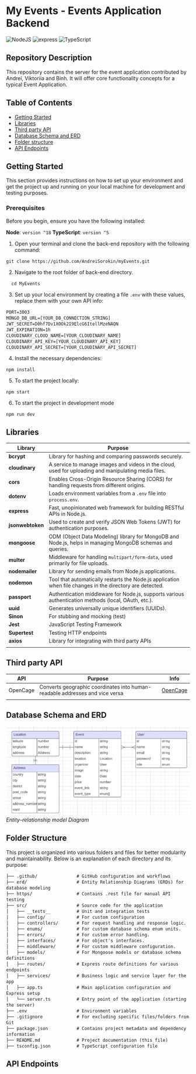 # My Events - Events Application Backend

![NodeJS](https://img.shields.io/badge/NodeJS-green)
![express](https://img.shields.io/badge/express-lightblue)
![TypeScript](https://img.shields.io/badge/TypeScript-blue)

## Repository Description

This repository contains the server for the event application contributed by Andrei, Viktoriia and Binh. It will offer core functionality concepts for a typical Event Application.

## Table of Contents

- [Getting Started](#getting-started)
- [Libraries](#libraries)
- [Third party API](#third-party-api)
- [Database Schema and ERD](#database-schema-and-erd)
- [Folder structure](#folder-structure)
- [API Endpoints](#api-endpoints)

## Getting Started

This section provides instructions on how to set up your environment and get the project up and running on your local machine for development and testing purposes.

### Prerequisites

Before you begin, ensure you have the following installed:

**Node**: `version ^18`
**TypeScript**: `version ^5`

1. Open your terminal and clone the back-end repository with the following command:

```
git clone https://github.com/AndreiSorokin/myEvents.git
```

2. Navigate to the root folder of back-end directory.

```
  cd MyEvents
```

3. Set up your local environment by creating a file `.env` with these values, replace them with your own API info:

```
PORT=3003
MONGO_DB_URL=[YOUR_DB_CONNECTION_STRING]
JWT_SECRET=D0hf7Dv1XOOk2I9ElcG6ItellMzeNAQN
JWT_EXPIRATION=1h
CLOUDINARY_CLOUD_NAME=[YOUR_CLOUDINARY_NAME]
CLOUDINARY_API_KEY=[YOUR_CLOUDINARY_API_KEY]
CLOUDINARY_API_SECRET=[YOUR_CLOUDINARY_API_SECRET]
```

4. Install the necessary dependencies:

```
npm install
```

5. To start the project locally:

```
npm start
```

6. To start the project in development mode

```
npm run dev
```

## Libraries

| Library                | Purpose                                                                                                     |
| ---------------------- | ----------------------------------------------------------------------------------------------------------- |
| **bcrypt**       | Library for hashing and comparing passwords securely.                                                       |
| **cloudinary**   | A service to manage images and videos in the cloud, used for uploading and manipulating media files.        |
| **cors**         | Enables Cross-Origin Resource Sharing (CORS) for handling requests from different origins.                  |
| **dotenv**       | Loads environment variables from a `.env` file into `process.env`.                                      |
| **express**      | Fast, unopinionated web framework for building RESTful APIs in Node.js.                                     |
| **jsonwebtoken** | Used to create and verify JSON Web Tokens (JWT) for authentication purposes.                                |
| **mongoose**     | ODM (Object Data Modeling) library for MongoDB and Node.js, helps in managing MongoDB schemas and queries. |
| **multer**       | Middleware for handling `multipart/form-data`, used primarily for file uploads.                           |
| **nodemailer**   | Library for sending emails from Node.js applications.                                                       |
| **nodemon**      | Tool that automatically restarts the Node.js application when file changes in the directory are detected.   |
| **passport**     | Authentication middleware for Node.js, supports various authentication methods (local, OAuth, etc.).        |
| **uuid**         | Generates universally unique identifiers (UUIDs).                                                           |
| **Sinon**        | For stubbing and mocking (test)                                                                             |
| **Jest**         | JavaScript Testing Framework                                                                                |
| **Supertest**    | Testing HTTP endpoints                                                                                      |
| **axios**        | Library for integrating with third party APIs                                                               |
|                        |                                                                                                             |

## Third party API

| API      | Purpose                                                                      | Info                               |
| -------- | ---------------------------------------------------------------------------- | ---------------------------------- |
| OpenCage | Converts geographic coordinates into human-readable addresses and vice versa | [OpenCage](https://opencagedata.com/) |
|          |                                                                              |                                    |

## Database Schema and ERD

![erd](erd/ERD.png)
_Entity–relationship model Diagram_

## Folder Structure

This project is organized into various folders and files for better modularity and maintainability. Below is an explanation of each directory and its purpose:

```
├── .github/               # GitHub configuration and workflows
├── erd/                   # Entity Relationship Diagrams (ERDs) for database modeling
├── https/                 # Contains .rest file for manual API testing
├── src/                   # Source code for the application
│   ├── __tests__          # Unit and integration tests
│   ├── config/            # For custom configuration
│   ├── controllers/       # For request handling and response logic.
│   ├── enums/             # For custom database schema enum units.
│   ├── errors/            # For custom error handling.
│   ├── interfaces/        # For object's interfaces.
│   ├── middleware/        # For custom middleware configuration.
│   ├── models/            # For Mongoose models or database schema definitions
│   ├── routes/            # Express route definitions for various endpoints
│   ├── services/          # Business logic and service layer for the app
│   ├── app.ts             # Main application configuration and Express setup
│   └── server.ts          # Entry point of the application (starting the server)
├── .env                   # Environment variables
├── .gitignore             # For excluding specific files/folders from Git
├── package.json           # Contains project metadata and dependency information
├── README.md              # Project documentation (this file)
├── tsconfig.json          # TypeScript configuration file
```

## API Endpoints
